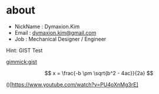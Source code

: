 # about

* NickName : Dymaxion.Kim
* Email : dymaxion.kim@gmail.com
* Job : Mechanical Designer / Engineer

Hint: GIST Test

[gimmick:gist](adf22c7c98696ffca4be)

<html>
<script src="https://gist.github.com/dymaxionkim/adf22c7c98696ffca4be.js"></script>
</html>


$$ x = \frac{-b \pm \sqrt{b^2 - 4ac}}{2a} $$


()[https://www.youtube.com/watch?v=PU4oXnMg3rE]

